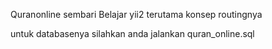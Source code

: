 Quranonline sembari Belajar yii2 terutama konsep routingnya

untuk databasenya silahkan anda jalankan quran_online.sql